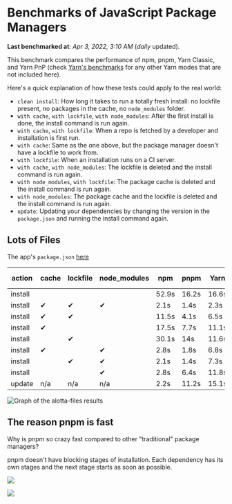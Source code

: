 # Benchmarks of JavaScript Package Managers

**Last benchmarked at**: _Apr 3, 2022, 3:10 AM_ (_daily_ updated).

This benchmark compares the performance of npm, pnpm, Yarn Classic, and Yarn PnP (check [Yarn's benchmarks](https://yarnpkg.com/benchmarks) for any other Yarn modes that are not included here).

Here's a quick explanation of how these tests could apply to the real world:

- `clean install`: How long it takes to run a totally fresh install: no lockfile present, no packages in the cache, no `node_modules` folder.
- `with cache`, `with lockfile`, `with node_modules`: After the first install is done, the install command is run again.
- `with cache`, `with lockfile`: When a repo is fetched by a developer and installation is first run.
- `with cache`: Same as the one above, but the package manager doesn't have a lockfile to work from.
- `with lockfile`: When an installation runs on a CI server.
- `with cache`, `with node_modules`: The lockfile is deleted and the install command is run again.
- `with node_modules`, `with lockfile`: The package cache is deleted and the install command is run again.
- `with node_modules`: The package cache and the lockfile is deleted and the install command is run again.
- `update`: Updating your dependencies by changing the version in the `package.json` and running the install command again.

## Lots of Files

The app's `package.json` [here](https://github.com/pnpm/pnpm.github.io/blob/main/benchmarks/fixtures/alotta-files/package.json)

| action  | cache | lockfile | node_modules| npm | pnpm | Yarn | Yarn PnP |
| ---     | ---   | ---      | ---         | --- | ---  | ---  | ---      |
| install |       |          |             | 52.9s | 16.2s | 16.6s | 23.1s |
| install | ✔     | ✔        | ✔           | 2.1s | 1.4s | 2.3s | n/a |
| install | ✔     | ✔        |             | 11.5s | 4.1s | 6.5s | 1.5s |
| install | ✔     |          |             | 17.5s | 7.7s | 11.1s | 5.9s |
| install |       | ✔        |             | 30.1s | 14s | 11.6s | 17.1s |
| install | ✔     |          | ✔           | 2.8s | 1.8s | 6.8s | n/a |
| install |       | ✔        | ✔           | 2.1s | 1.4s | 7.3s | n/a |
| install |       |          | ✔           | 2.8s | 6.4s | 11.8s | n/a |
| update  | n/a | n/a | n/a | 2.2s | 11.2s | 15.1s | 28.9s |

<img alt="Graph of the alotta-files results" src="/img/benchmarks/alotta-files.svg" />

## The reason pnpm is fast

Why is pnpm so crazy fast compared to other "traditional" package managers?

pnpm doesn't have blocking stages of installation. Each dependency has its own stages and the next stage starts as soon as possible.

![](/img/installation-stages-of-other-pms.png)

![](/img/installation-stages-of-pnpm.jpg)
